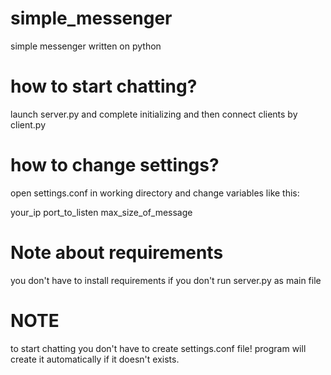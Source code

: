 # simple_messenger
simple messenger written on python

# how to start chatting?
launch server.py and complete initializing and then connect clients by client.py

# how to change settings?
open settings.conf in working directory and change variables like this:

your_ip port_to_listen max_size_of_message

# Note about requirements
you don't have to install requirements if you don't run server.py as main file

# NOTE
to start chatting you don't have to create settings.conf file! program will create it automatically if it doesn't exists.
